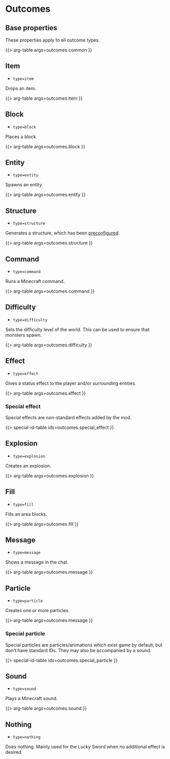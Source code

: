 # Outcomes

## Base properties

These properties apply to all outcome types.

{{> arg-table args=outcomes.common }}

## Item

-   `type=item`

Drops an item.

{{> arg-table args=outcomes.item }}

## Block

-   `type=block`

Places a block.

{{> arg-table args=outcomes.block }}

## Entity

-   `type=entity`

Spawns an entity.

{{> arg-table args=outcomes.entity }}

## Structure

-   `type=structure`

Generates a structure, which has been [preconfigured](config_files#structures).

{{> arg-table args=outcomes.structure }}

## Command

-   `type=command`

Runs a Minecraft command.

{{> arg-table args=outcomes.command }}

## Difficulty

-   `type=difficulty`

Sets the difficulty level of the world. This can be used to ensure that monsters spawn.

{{> arg-table args=outcomes.difficulty }}

## Effect

-   `type=effect`

Gives a status effect to the player and/or surrounding entities.

{{> arg-table args=outcomes.effect }}

### Special effect

Special effects are non-standard effects added by the mod.

{{> special-id-table ids=outcomes.special_effect }}

## Explosion

-   `type=explosion`

Creates an explosion.

{{> arg-table args=outcomes.explosion }}

## Fill

-   `type=fill`

Fills an area blocks.

{{> arg-table args=outcomes.fill }}

## Message

-   `type=message`

Shows a message in the chat.

{{> arg-table args=outcomes.message }}

## Particle

-   `type=particle`

Creates one or more particles.

{{> arg-table args=outcomes.message }}

### Special particle

Special particles are particles/animations which exist game by default, but don't have standard IDs. They may also be accompanied by a sound.

{{> special-id-table ids=outcomes.special_particle }}

## Sound

-   `type=sound`

Plays a Minecraft sound.

{{> arg-table args=outcomes.sound }}

## Nothing

-   `type=nothing`

Does nothing. Mainly used for the Lucky Sword when no additional effect is desired.
